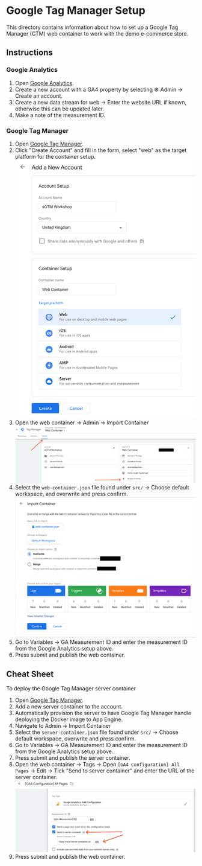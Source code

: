 # Google Tag Manager Setup

This directory contains information about how to set up a Google Tag Manager
(GTM) web container to work with the demo e-commerce store.

## Instructions

### Google Analytics

1. Open [Google Analytics](http://analytics.google.com).
2. Create a new account with a GA4 property by selecting ⚙ Admin -> Create an
   account.
3. Create a new data stream for web -> Enter the website URL if known, otherwise
   this can be updated later.
4. Make a note of the measurement ID.

### Google Tag Manager

1. Open [Google Tag Manager](http://tagmanager.google.com).
2. Click "Create Account" and fill in the form, select "web" as the target
   platform for the container setup.
   ![Create Account Form](./docs/images/gtm-account-create.png)
3. Open the web container -> Admin -> Import Container
   ![Import Container screenshot](./docs/images/gtm-import-container.png)
4. Select the `web-container.json` file found under `src/` -> Choose default
   workspace, and overwrite and press confirm.
   ![Import Container settings](./docs/images/gtm-import-container-settings.png)
5. Go to Variables -> GA Measurement ID and enter the measurement ID from the
   Google Analytics setup above.
6. Press submit and publish the web container.


## Cheat Sheet

To deploy the Google Tag Manager server container

1. Open [Google Tag Manager](http://tagmanager.google.com).
2. Add a new server container to the account.
3. Automatically provision the server to have Google Tag Manager handle
   deploying the Docker image to App Engine.
4. Navigate to Admin -> Import Container
5. Select the `server-container.json` file found under `src/` -> Choose default
   workspace, overwrite and press confirm.
6. Go to Variables -> GA Measurement ID and enter the measurement ID from the
   Google Analytics setup above.
7. Press submit and publish the server container.
8. Open the web container -> Tags -> Open `[GA4 Configuration] All Pages` ->
   Edit -> Tick "Send to server container" and enter the URL of the server
   container.
   ![Send to Server screenshot](./docs/images/gtm-send-to-server-container.png)
9. Press submit and publish the web container.
